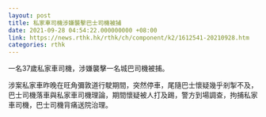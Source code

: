 ```yaml
---
layout: post
title: 私家車司機涉嫌襲擊巴士司機被捕
date: 2021-09-28 04:54:22.000000000 +08:00
link: https://news.rthk.hk/rthk/ch/component/k2/1612541-20210928.htm
categories: rthk
---
```


一名37歲私家車司機，涉嫌襲擊一名城巴司機被捕。

涉案私家車昨晚在旺角彌敦道行駛期間，突然停車，尾隨巴士懷疑幾乎剎掣不及，巴士司機落車與私家車司機理論，期間懷疑被人打及踢，警方到場調查，拘捕私家車司機，巴士司機背痛送院治理。
